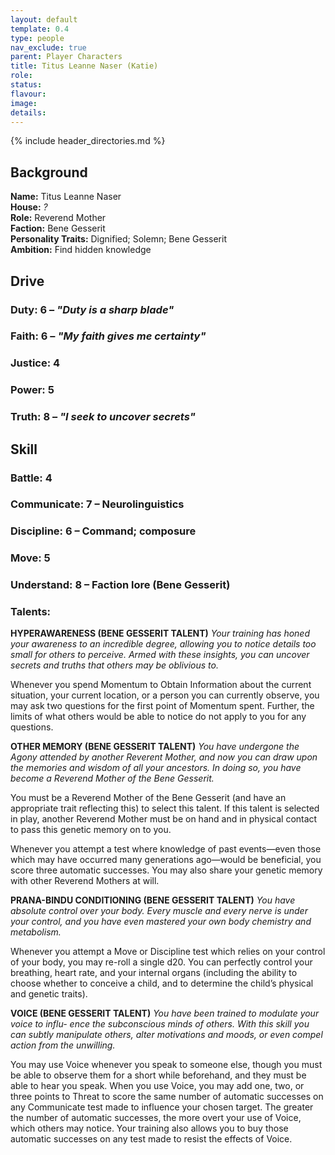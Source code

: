 ```yaml
---
layout: default
template: 0.4
type: people
nav_exclude: true
parent: Player Characters
title: Titus Leanne Naser (Katie)
role: 
status: 
flavour: 
image: 
details:
---
```


{% include header_directories.md %}
## Background  
**Name:** Titus Leanne Naser  
**House:** *?*  
**Role:** Reverend Mother  
**Faction:** Bene Gesserit  
**Personality Traits:** Dignified; Solemn; Bene Gesserit  
**Ambition:** Find hidden knowledge  

## Drive  
### **Duty:** 6 – *"Duty is a sharp blade"*  
### **Faith:** 6 – *"My faith gives me certainty"*  
### **Justice:** 4  
### **Power:** 5  
### **Truth:** 8 – *"I seek to uncover secrets"*  


## Skill  
### **Battle:** 4  
### **Communicate:** 7 – Neurolinguistics  
### **Discipline:** 6 – Command; composure  
### **Move:** 5  
### **Understand:** 8 – Faction lore (Bene Gesserit)  

### **Talents:**
**HYPERAWARENESS (BENE GESSERIT TALENT)**
*Your training has honed your awareness to an incredible
degree, allowing you to notice details too small for others
to perceive. Armed with these insights, you can uncover
secrets and truths that others may be oblivious to.*   

Whenever you spend Momentum to Obtain Information about the current situation, your current location,
or a person you can currently observe, you may ask two
questions for the first point of Momentum spent. Further, the limits of what others would be able to notice
do not apply to you for any questions.  

**OTHER MEMORY (BENE GESSERIT TALENT)**
*You have undergone the Agony attended by another
Reverent Mother, and now you can draw upon the memories and wisdom of all your ancestors. In doing so, you
have become a Reverend Mother of the Bene Gesserit.*  

You must be a Reverend Mother of the Bene Gesserit
(and have an appropriate trait reflecting this) to select
this talent. If this talent is selected in play, another Reverend Mother must be on hand and in physical contact
to pass this genetic memory on to you.  

Whenever you attempt a test where knowledge of past
events—even those which may have occurred many
generations ago—would be beneficial, you score three
automatic successes. You may also share your genetic
memory with other Reverend Mothers at will.  

**PRANA-BINDU CONDITIONING (BENE GESSERIT TALENT)**
*You have absolute control over your body. Every muscle
and every nerve is under your control, and you have even
mastered your own body chemistry and metabolism.*  

Whenever you attempt a Move or Discipline test which
relies on your control of your body, you may re-roll a
single d20. You can perfectly control your breathing,
heart rate, and your internal organs (including the ability
to choose whether to conceive a child, and to determine the child’s physical and genetic traits).  

**VOICE (BENE GESSERIT TALENT)**
*You have been trained to modulate your voice to influ-
ence the subconscious minds of others. With this skill
you can subtly manipulate others, alter motivations and
moods, or even compel action from the unwilling.*  

You may use Voice whenever you speak to someone
else, though you must be able to observe them for a
short while beforehand, and they must be able to hear
you speak. When you use Voice, you may add one, two,
or three points to Threat to score the same number of
automatic successes on any Communicate test made to
influence your chosen target. The greater the number of
automatic successes, the more overt your use of Voice,
which others may notice. Your training also allows you
to buy those automatic successes on any test made to
resist the effects of Voice.  







